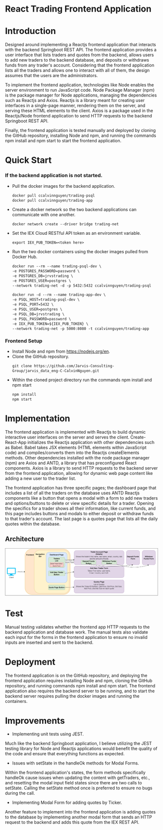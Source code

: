 # React Trading Frontend Application

# Introduction
Designed around implementing a Reactjs frontend application that interacts with the backend 
Springboot REST API. The frontend application provides a user interface that lists traders and 
quotes from the backend, allows users to add new traders to the backend database, and deposits or 
withdraws funds from any trader's account. Considering that the frontend application lists all the 
traders and allows one to interact with all of them, the design assumes that the users are the 
administrators.

To implement the frontend application, technologies like Node enables the server environment to run 
JavaScript code. Node Package Manager (npm) is the package manager for Node applications, managing 
the dependencies such as Reactjs and Axios. Reactjs is a library meant for creating user interfaces 
in a single-page manner, rendering them on the server, and serving these HTML elements to the 
client. Axios is a package used in the Reactjs/Node frontend application to send HTTP requests to 
the backend Springboot REST API.

Finally, the frontend application is tested manually and deployed by cloning the GitHub repository, 
installing Node and npm, and running the commands npm install and npm start to start the frontend 
application.

# Quick Start

### If the backend application is not started.
- Pull the docker images for the backend application.
    ```
    docker pull ccalvinnguyen/trading-psql
    docker pull ccalvinnguyen/trading-app
    ```
- Create a docker network so the two backend applications can communicate with one another.
    ```
    docker network create --driver bridge trading-net
    ```
  
- Set the IEX Cloud RESTful API token as an environment variable.
    ```
    export IEX_PUB_TOKEN=<token here>
    ```
  
- Run the two docker containers using the docker images pulled from Docker Hub.
    ```
    docker run --rm --name trading-psql-dev \
    -e POSTGRES_PASSWORD=password \
    -e POSTGRES_DB=jrvstrading \
    -e POSTGRES_USER=postgres \
    --network trading-net -d -p 5432:5432 ccalvinnguyen/trading-psql
    ```
    ```
    docker run -d --rm --name trading-app-dev \
    -e PSQL_HOST=trading-psql-dev \
    -e PSQL_PORT=5432 \
    -e PSQL_USER=postgres \
    -e PSQL_DB=jrvstrading \
    -e PSQL_PASSWORD=password \
    -e IEX_PUB_TOKEN=${IEX_PUB_TOKEN} \
    --network trading-net -p 5000:8080 -t ccalvinnguyen/trading-app
    ```

### Frontend Setup
- Install Node and npm from https://nodejs.org/en.
- Clone the GitHub repository.
    ```
    git clone https://github.com/Jarvis-Consulting-Group/jarvis_data_eng-C-CalvinNguyen.git
    ```
- Within the cloned project directory run the commands npm install and npm start
    ```
    npm install
    npm start
    ```

# Implementation
The frontend application is implemented with Reactjs to build dynamic interactive user interfaces on 
the server and serves the client. Create-React-App initializes the Reactjs application with other 
dependencies such as Babel. Babel takes JSX elements (HTML elements within JavaScript code) and 
compiles/converts them into the Reactjs createElements methods. Other dependencies installed with 
the node package manager (npm) are Axios and ANTD, a library that has preconfigured React 
components. Axios is a library to send HTTP requests to the backend server from the frontend 
application, allowing for dynamic web page content like adding a new user to the trader list.

The frontend application has three specific pages; the dashboard page that includes a list of all 
the traders on the database uses ANTD Reactjs components like a button that opens a modal with a 
form to add new traders and options/buttons to delete or view specific details for a trader. Opening 
the specifics for a trader shows all their information, like current funds, and this page includes 
buttons and modals to either deposit or withdraw funds to that trader's account. The last page is 
a quotes page that lists all the daily quotes within the database.

## Architecture
![Architecture Diagram](./assets/frontend_arch.png)

# Test
Manual testing validates whether the frontend app HTTP requests to the backend application and 
database work. The manual tests also validate each input for the forms in the frontend application 
to ensure no invalid inputs are inserted and sent to the backend.

# Deployment
The frontend application is on the GitHub repository, and deploying the frontend application 
requires installing Node and npm, cloning the GitHub repository, and running commands npm install 
and npm start. The frontend application also requires the backend server to be running, and to start 
the backend server requires pulling the docker images and running the containers.

# Improvements
- Implementing unit tests using JEST.

Much like the backend Springboot application, I believe utilizing the JEST testing library for 
Node and Reactjs applications would benefit the quality of the code and ensure that everything 
functions as expected.

- Issues with setState in the handleOk methods for Modal Forms.

Within the frontend application's states, the form methods specifically handleOk cause issues when 
updating the content with getTraders, etc., and resetting the modal input field states since there 
are two calls to setState. Calling the setState method once is preferred to ensure no bugs during 
the call.

- Implementing Modal Form for adding quotes by Ticker.

Another feature to implement into the frontend application is adding quotes to the database by 
implementing another modal form that sends an HTTP request to the backend and adds this quote from 
the IEX REST API.